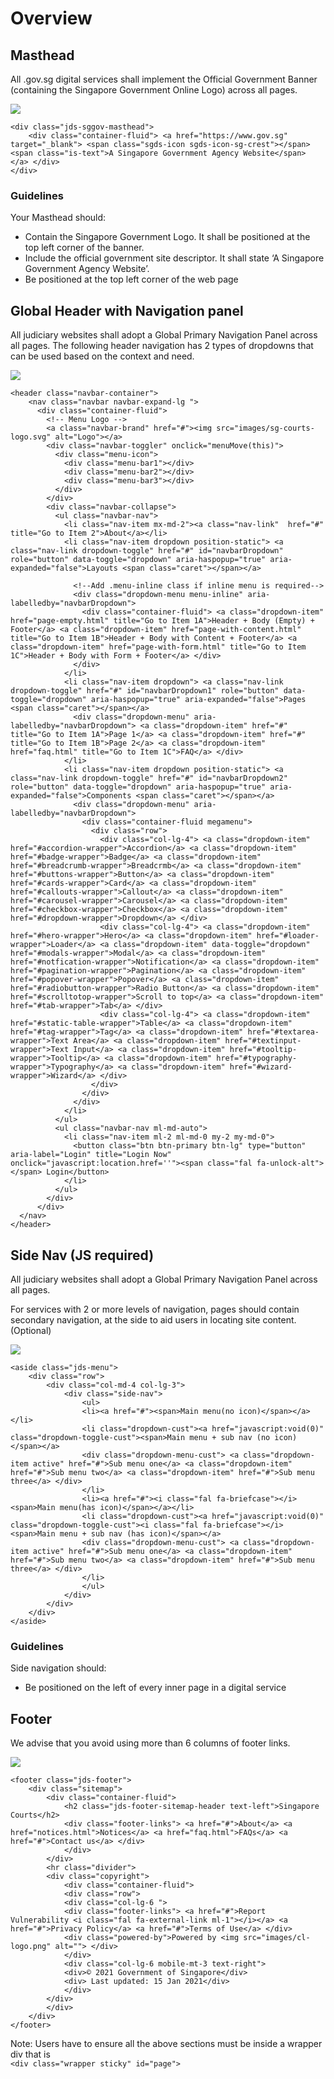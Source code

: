 # Overview

## Masthead

All .gov.sg digital services shall implement the Official Government Banner \(containing the Singapore Government Online Logo\) across all pages.

![](../.gitbook/assets/image.png)

```text
<div class="jds-sggov-masthead">
    <div class="container-fluid"> <a href="https://www.gov.sg" target="_blank"> <span class="sgds-icon sgds-icon-sg-crest"></span> <span class="is-text">A Singapore Government Agency Website</span> </a> </div>
</div>
```

### Guidelines

Your Masthead should:

* Contain the Singapore Government Logo. It shall be positioned at the top left corner of the banner.
* Include the official government site descriptor. It shall state ‘A Singapore Government Agency Website’.
* Be positioned at the top left corner of the web page

## Global Header with Navigation panel

All judiciary websites shall adopt a Global Primary Navigation Panel across all pages. The following header navigation has 2 types of dropdowns that can be used based on the context and need.

![](../.gitbook/assets/image%20%281%29.png)

```text
<header class="navbar-container">
    <nav class="navbar navbar-expand-lg ">
      <div class="container-fluid"> 
        <!-- Menu Logo --> 
        <a class="navbar-brand" href="#"><img src="images/sg-courts-logo.svg" alt="Logo"></a>
        <div class="navbar-toggler" onclick="menuMove(this)">
          <div class="menu-icon">
            <div class="menu-bar1"></div>
            <div class="menu-bar2"></div>
            <div class="menu-bar3"></div>
          </div>
        </div>
        <div class="navbar-collapse">
          <ul class="navbar-nav">
            <li class="nav-item mx-md-2"><a class="nav-link"  href="#" title="Go to Item 2">About</a></li>
            <li class="nav-item dropdown position-static"> <a class="nav-link dropdown-toggle" href="#" id="navbarDropdown" role="button" data-toggle="dropdown" aria-haspopup="true" aria-expanded="false">Layouts <span class="caret"></span></a> 
              
              <!--Add .menu-inline class if inline menu is required-->
              <div class="dropdown-menu menu-inline" aria-labelledby="navbarDropdown">
                <div class="container-fluid"> <a class="dropdown-item" href="page-empty.html" title="Go to Item 1A">Header + Body (Empty) + Footer</a> <a class="dropdown-item" href="page-with-content.html" title="Go to Item 1B">Header + Body with Content + Footer</a> <a class="dropdown-item" href="page-with-form.html" title="Go to Item 1C">Header + Body with Form + Footer</a> </div>
              </div>
            </li>
            <li class="nav-item dropdown"> <a class="nav-link dropdown-toggle" href="#" id="navbarDropdown1" role="button" data-toggle="dropdown" aria-haspopup="true" aria-expanded="false">Pages <span class="caret"></span></a>
              <div class="dropdown-menu" aria-labelledby="navbarDropdown"> <a class="dropdown-item" href="#" title="Go to Item 1A">Page 1</a> <a class="dropdown-item" href="#" title="Go to Item 1B">Page 2</a> <a class="dropdown-item" href="faq.html" title="Go to Item 1C">FAQ</a> </div>
            </li>
            <li class="nav-item dropdown position-static"> <a class="nav-link dropdown-toggle" href="#" id="navbarDropdown2" role="button" data-toggle="dropdown" aria-haspopup="true" aria-expanded="false">Components <span class="caret"></span></a>
              <div class="dropdown-menu" aria-labelledby="navbarDropdown">
                <div class="container-fluid megamenu">
                  <div class="row">
                    <div class="col-lg-4"> <a class="dropdown-item" href="#accordion-wrapper">Accordion</a> <a class="dropdown-item" href="#badge-wrapper">Badge</a> <a class="dropdown-item" href="#breadcrumb-wrapper">Breadcrmb</a> <a class="dropdown-item" href="#buttons-wrapper">Button</a> <a class="dropdown-item" href="#cards-wrapper">Card</a> <a class="dropdown-item" href="#callouts-wrapper">Callout</a> <a class="dropdown-item" href="#carousel-wrapper">Carousel</a> <a class="dropdown-item" href="#checkbox-wrapper">Checkbox</a> <a class="dropdown-item" href="#dropdown-wrapper">Dropdown</a> </div>
                    <div class="col-lg-4"> <a class="dropdown-item" href="#hero-wrapper">Hero</a> <a class="dropdown-item" href="#loader-wrapper">Loader</a> <a class="dropdown-item" data-toggle="dropdown" href="#modals-wrapper">Modal</a> <a class="dropdown-item" href="#notfication-wrapper">Notification</a> <a class="dropdown-item" href="#pagination-wrapper">Pagination</a> <a class="dropdown-item" href="#popover-wrapper">Popover</a> <a class="dropdown-item" href="#radiobutton-wrapper">Radio Button</a> <a class="dropdown-item" href="#scrolltotop-wrapper">Scroll to top</a> <a class="dropdown-item" href="#tab-wrapper">Tab</a> </div>
                    <div class="col-lg-4"> <a class="dropdown-item" href="#static-table-wrapper">Table</a> <a class="dropdown-item" href="#tag-wrapper">Tag</a> <a class="dropdown-item" href="#textarea-wrapper">Text Area</a> <a class="dropdown-item" href="#textinput-wrapper">Text Input</a> <a class="dropdown-item" href="#tooltip-wrapper">Tooltip</a> <a class="dropdown-item" href="#typography-wrapper">Typography</a> <a class="dropdown-item" href="#wizard-wrapper">Wizard</a> </div>
                  </div>
                </div>
              </div>
            </li>
          </ul>
          <ul class="navbar-nav ml-md-auto">
            <li class="nav-item ml-2 ml-md-0 my-2 my-md-0">
              <button class="btn btn-primary btn-lg" type="button" aria-label="Login" title="Login Now" onclick="javascript:location.href=''"><span class="fal fa-unlock-alt"></span> Login</button>
            </li>
          </ul>
        </div>
      </div>
  </nav>
</header>
```

## Side Nav \(JS required\)

All judiciary websites shall adopt a Global Primary Navigation Panel across all pages.

For services with 2 or more levels of navigation, pages should contain secondary navigation, at the side to aid users in locating site content. \(Optional\)

![](../.gitbook/assets/image%20%282%29.png)

```text
<aside class="jds-menu">
    <div class="row">
        <div class="col-md-4 col-lg-3">
            <div class="side-nav">
                <ul>
                <li><a href="#"><span>Main menu(no icon)</span></a></li>
                <li class="dropdown-cust"><a href="javascript:void(0)" class="dropdown-toggle-cust"><span>Main menu + sub nav (no icon)</span></a>
                <div class="dropdown-menu-cust"> <a class="dropdown-item active" href="#">Sub menu one</a> <a class="dropdown-item" href="#">Sub menu two</a> <a class="dropdown-item" href="#">Sub menu three</a> </div>
                </li>
                <li><a href="#"><i class="fal fa-briefcase"></i><span>Main menu(has icon)</span></a></li>
                <li class="dropdown-cust"><a href="javascript:void(0)" class="dropdown-toggle-cust"><i class="fal fa-briefcase"></i><span>Main menu + sub nav (has icon)</span></a>
                <div class="dropdown-menu-cust"> <a class="dropdown-item active" href="#">Sub menu one</a> <a class="dropdown-item" href="#">Sub menu two</a> <a class="dropdown-item" href="#">Sub menu three</a> </div>
                </li>
                </ul>
            </div>
        </div>
    </div>
</aside>
```

### Guidelines

Side navigation should:

* Be positioned on the left of every inner page in a digital service

## Footer

We advise that you avoid using more than 6 columns of footer links.

![](../.gitbook/assets/image%20%283%29.png)

```text
<footer class="jds-footer">
    <div class="sitemap">
        <div class="container-fluid">
            <h2 class="jds-footer-sitemap-header text-left">Singapore Courts</h2>
            <div class="footer-links"> <a href="#">About</a> <a href="notices.html">Notices</a> <a href="faq.html">FAQs</a> <a href="#">Contact us</a> </div>
            </div>
        </div>
        <hr class="divider">
        <div class="copyright">
            <div class="container-fluid">
            <div class="row">
            <div class="col-lg-6 ">
            <div class="footer-links"> <a href="#">Report Vulnerability <i class="fal fa-external-link ml-1"></i></a> <a href="#">Privacy Policy</a> <a href="#">Terms of Use</a> </div>
            <div class="powered-by">Powered by <img src="images/cl-logo.png" alt=""> </div>
            </div>
            <div class="col-lg-6 mobile-mt-3 text-right">
            <div>© 2021 Government of Singapore</div>
            <div> Last updated: 15 Jan 2021</div>
            </div>
        </div>
        </div>
    </div>
</footer>
```

Note: Users have to ensure all the above sections must be inside a wrapper div that is   
`<div class="wrapper sticky" id="page">`

